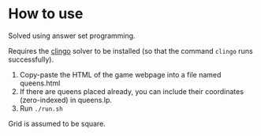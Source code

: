 # How to use

Solved using answer set programming.

Requires the [clingo](https://github.com/potassco/clingo) solver to be installed (so that the command `clingo` runs successfully).

1. Copy-paste the HTML of the game webpage into a file named queens.html
2. If there are queens placed already, you can include their coordinates (zero-indexed) in queens.lp.
3. Run `./run.sh`

Grid is assumed to be square.
